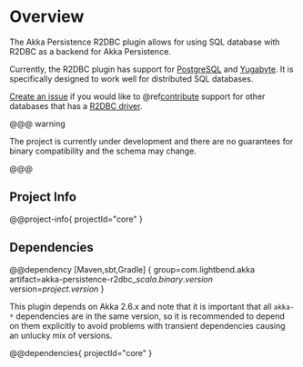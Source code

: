 # Overview

The Akka Persistence R2DBC plugin allows for using SQL database with R2DBC as a backend for Akka Persistence.

Currently, the R2DBC plugin has support for [PostgreSQL](https://www.postgresql.org) and [Yugabyte](https://www.yugabyte.com).
It is specifically designed to work well for distributed SQL databases.

[Create an issue](https://github.com/akka/akka-persistence-r2dbc/issues) if you would like to @ref[contribute](contributing.md)
support for other databases that has a [R2DBC driver](https://r2dbc.io/drivers/).

@@@ warning

The project is currently under development and there are no guarantees for binary compatibility
and the schema may change.

@@@

## Project Info

@@project-info{ projectId="core" }

## Dependencies

@@dependency [Maven,sbt,Gradle] {
  group=com.lightbend.akka
  artifact=akka-persistence-r2dbc_$scala.binary.version$
  version=$project.version$
}

This plugin depends on Akka 2.6.x and note that it is important that all `akka-*` 
dependencies are in the same version, so it is recommended to depend on them explicitly to avoid problems 
with transient dependencies causing an unlucky mix of versions.

@@dependencies{ projectId="core" }


